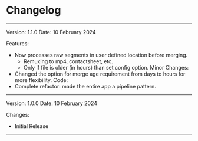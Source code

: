 # Changelog

-----
Version: 1.1.0
Date: 10 February 2024

Features:
- Now processes raw segments in user defined location before merging.
	- Remuxing to mp4, contactsheet, etc.
	- Only if file is older (in hours) than set config option.
Minor Changes:
- Changed the option for merge age requirement from days to hours for more flexibility.
Code:
- Complete refactor: made the entire app a pipeline pattern.
-----
Version: 1.0.0
Date: 10 February 2024

Changes:
- Initial Release 
-----